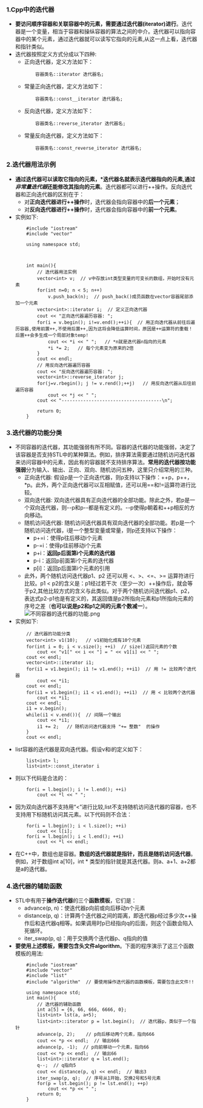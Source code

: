 ### 1.Cpp中的迭代器
- **要访问顺序容器和关联容器中的元素，需要通过迭代器(iterator)进行**。迭代器是一个变量，相当于容器和操纵容器的算法之间的中介。迭代器可以指向容器中的某个元素，通过迭代器就可以读写它指向的元素,从这一点上看，迭代器和指针类似。
- 迭代器按照定义方式分成以下四种:
    - 正向迭代器，定义方法如下：
        ```
            容器类名::iterator 迭代器名;
        ```
    - 常量正向迭代器，定义方法如下：
        ```
            容器类名::const__iterator 迭代器名;
        ```
    - 反向迭代器，定义方法如下：
        ``` 
            容器类名::reverse_iterator 迭代器名;
        ```
    - 常量反向迭代器，定义方法如下：
        ```
            容器类名::const_reverse_iterator 迭代器名;
        ```
### 2.迭代器用法示例
- **通过迭代器可以读取它指向的元素，\*迭代器名就表示迭代器指向的元素,通过*非常量迭代器*还能修改其指向的元素**。迭代器都可以进行++操作。反向迭代器和正向迭代器的区别在于：
    - 对**正向迭代器进行++操作**时，迭代器会指向容器中的**后一个元素**；
    - 对**反向迭代器进行++操作**时，迭代器会指向容器中的**前一个元素**。
- 实例如下:
    ```
        #include "iostream"
        #include "vector"

        using namespace std;



        int main(){
            // 迭代器用法实例
            vector<int> v;  // v中存放int类型变量的可变长的数组，开始时没有元素
            for(int n=0; n < 5; n++)
                v.push_back(n);  // push_back()成员函数在vector容器尾部添加一个元素
            vector<int>::iterator i;  // 定义正向迭代器
            cout << "正向迭代器遍历容器: ";
            for(i = v.begin(); i!=v.end();++i){  // 用正向迭代器从前往后遍历容器,使用前置++,不使用后置++,因为这将会降低运算时间，原因是++运算符的重载！后置++会多生成一个局部对象temp!
                cout << *i << " ";   // *n就是迭代器n指向的元素
                *i *= 2;   // 每个元素变为原来的2倍
            }
            cout << endl;
            // 用反向迭代器遍历容器
            cout << "反向迭代器遍历容器: ";
            vector<int>::reverse_iterator j;
            for(j=v.rbegin(); j != v.rend();++j)   // 用反向迭代器从后往前遍历容器
                cout << *j << " ";
            cout << "-------------------------------------\n";

            return 0;
        }
    ```
### 3.迭代器的功能分类
- 不同容器的迭代器，其功能强弱有所不同。容器的迭代器的功能强弱，决定了该容器是否支持STL中的某种算法。例如，排序算法需要通过随机访问迭代器来访问容器中的元素，因此有的容器就不支持排序算法。**常用的迭代器按功能强弱**分为输入、输出、正向、双向、随机访问五种，这里只介绍常用的三种。
    - 正向迭代器: 假设p是一个正向迭代器，则p支持以下操作：++p，p++，*p。此外，两个正向迭代器可以互相赋值，还可以用==和!=运算符进行比较。
    - 双向迭代器: 双向迭代器具有正向迭代器的全部功能。除此之外，若p是一个双向迭代器，则--p和p--都是有定义的。--p使得p朝着和++p相反的方向移动。
    - 随机访问迭代器: 随机访问迭代器具有双向迭代器的全部功能。若p是一个随机访问迭代器，i是一个整型变量或常量，则p还支持以下操作：
        - p+=i：使得p往后移动i个元素
        - p-=i：使得p往前移动i个元素
        - p+i：**返回p后面第i个元素的迭代器**
        - p-i：返回p前面第i个元素的迭代器
        - p[i]：返回p后面第i个元素的引用
    - 此外，两个随机访问迭代器p1、p2 还可以用 <、>、<=、>= 运算符进行比较。p1 < p2的含义是：p1经过若干次（至少一次）++操作后，就会等于p2,其他比较方式的含义与此类似。对于两个随机访问迭代器p1、p2，表达式p2-p1也是有定义的，其返回值是p2所指向元素和p1所指向元素的序号之差（**也可以说是p2和p1之间的元素个数减一**）。
  ![不同容器的迭代器的功能.png](https://upload-images.jianshu.io/upload_images/13407176-8617c5502211eabd.png?imageMogr2/auto-orient/strip%7CimageView2/2/w/1240)
- 实例如下:
    ```
        // 迭代器的功能分类
        vector<int> v1(10);   // v1初始化成有10个元素
        for(int i = 0; i < v.size(); ++i)  // size()返回元素的个数
            cout << "v1[" << i << "] = " << v1[i] << " ";
        cout << endl;
        vector<int>::iterator i1;
        for(i1 = v1.begin(); i1 != v1.end(); ++i1)  // 用 != 比较两个迭代器
            cout << *i1;
        cout << endl;
        for(i1 = v1.begin(); i1 < v1.end(); ++i1)  // 用 < 比较两个迭代器
            cout << *i1;
        cout << endl;
        i1 = v.begin();
        while(i1 < v.end()){  // 间隔一个输出
            cout << *i1;
            i1 += 2;   // 随机访问迭代器支持 "+= 整数"  的操作
        }
        cout << endl;
    ```
- list容器的迭代器是双向迭代器。假设v和i的定义如下：
    ```
        list<int> l;
        list<int>::const_iterator i
    ```
- 则以下代码是合法的：
    ```
        for(i = l.begin(); i != l.end(); ++i)
            cout << *l << " ";
    ```
- 因为双向迭代器不支持用“<”进行比较,list不支持随机访问迭代器的容器，也不支持用下标随机访问其元素。以下代码则不合法：
    ```
        for(i = l.begin(); i < l.size(); ++i)
            cout << l[i];
        for(i = l.begin(); i < l.end(); ++i)
            cout << *l << endl;
    ```
- 在C++中，数组也是容器。**数组的迭代器就是指针，而且是随机访问迭代器**。例如，对于数组int a[10]，int * 类型的指针就是其迭代器。则a、a+1、a+2都是a的迭代器。
### 4.迭代器的辅助函数
- STL中有用于**操作迭代器**的三个**函数模板**，它们是：
    - advance(p, n)：使迭代器p向前或向后移动n个元素
    - distance(p, q)：计算两个迭代器之间的距离，即迭代器p经过多少次++操作后和迭代器q相等。如果调用时p已经指向q的后面，则这个函数会陷入死循环。
    - iter_swap(p, q)：用于交换两个迭代器p、q指向的值
- **要使用上述模板，需要包含头文件algorithm**。下面的程序演示了这三个函数模板的用法:
    ```
        #include "iostream"
        #include "vector"
        #include "list"
        #include "algorithm"  // 要使用操作迭代器的函数模板，需要包含此文件!!

        using namespace std;
        int main(){
            // 迭代器的辅助函数
            int a[5] = {6, 66, 666, 6666, 0};
            list<int> lst(a, a+5);
            list<int>::iterator p = lst.begin();  // 迭代器p，类似于一个指针
            advance(p, 2);    // p向后移动两个元素，指向666
            cout << *p << endl;  // 输出666
            advance(p, -1);  // p向前移动一个元素，指向66
            cout << *p << endl;  // 输出66
            list<int>::iterator q = lst.end();
            q--;  // q指向5
            cout << distance(p, q) << endl;  // 输出3
            iter_swap(p, q);  // 序号从1开始，交换2号和5号元素
            for(p = lst.begin(); p != lst.end(); ++p)
                cout << *p << " ";
            return 0;
        } 
    ```